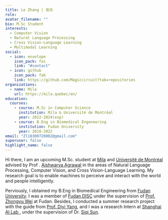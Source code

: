```yaml
---
title: Le Zhang | 张乐
role: 
avatar_filename: ""
bio: M.Sc Student
interests:
  - Computer Vision
  - Natural Language Processing
  - Cross Vision-Language Learning
  - Multimodal Learning
social:
  - icon: envelope
    icon_pack: fas
    link: "#contact"
  - icon: github
    icon_pack: fab
    link: https://github.com/Magiccircuit?tab=repositories
organizations:
  - name: Mila
    url: https://mila.quebec/en/
education:
  courses:
	- course: M.Sc in Computer Science
	  institution: Mila & Université de Montréal
      year: 2022-2024(exp)
    - course: B.Eng in Biomedical Engeneering
      institution: Fudan University
      year: 2018-2022
email: "Zl18300720002@gmail.com"
superuser: false
highlight_name: false
---
```

Hi there, I am an upcoming M.Sc. student at [Mila](https://mila.quebec/en/) and  [Université de Montréal](https://diro.umontreal.ca/english/home/) advised by Prof . [Aishwarya Agrawal](https://www.iro.umontreal.ca/~agrawal/) in the areas of Natural Language Processing, Computer Vision, and Cross Vision-Language Learning. My research goal is to enable machines to perceive and interact with the world and people intelligently.

Perviously, I obtained my B.Eng in Biomedical Engineering from [Fudan University](https://www.fudan.edu.cn/). I was a  member of [Fudan DISC](http://fnlpsds.com/)  under the supervision of [Prof. Zhongyu Wei](http://www.sdspeople.fudan.edu.cn/zywei/) at Fudan. Besides, I conducted a summer research project with the guide from [Prof. Diyi Yang](https://www.cc.gatech.edu/~dyang888/), and I was a research Intern at [Shanghai AI Lab ](https://www.shlab.org.cn/), under the supervision of Dr. [Siqi Sun](https://intersun.github.io/).


